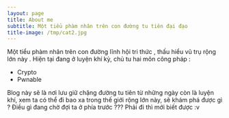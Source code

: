 ```yaml
---
layout: page
title: About me
subtitle: Một tiểu phàm nhân trên con đường tu tiên đại đạo
title-image: /tmp/cat2.jpg
---
```

Một tiểu phàm nhân trên con đường lĩnh hội tri thức , thấu hiểu vũ trụ rộng lớn này .
Hiện tại đang ở luyện khí  kỳ, chủ tu hai môn công pháp : 
- Crypto 
- Pwnable


Blog này sẽ là nơi lưu giữ chặng đường tu tiên từ những ngày còn là luyện khí, xem ta có thể đi bao xa trong thế giới rộng lớn này, sẽ khám phá được gì ? Điều gì đang chờ đợi ta ở phía trước ??? 
Phải đi thì mới biết được :v 
